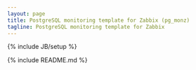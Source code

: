 ```yaml
---
layout: page
title: PostgreSQL monitoring template for Zabbix (pg_monz)
tagline: PostgreSQL monitoring template for Zabbix
---
```

{% include JB/setup %}

{% include README.md %}